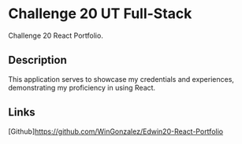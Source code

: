 # Challenge 20 UT Full-Stack
Challenge 20 React Portfolio.
## Description
This application serves to showcase my credentials and experiences, demonstrating my proficiency in using React.
## Links 
[Github]https://github.com/WinGonzalez/Edwin20-React-Portfolio
